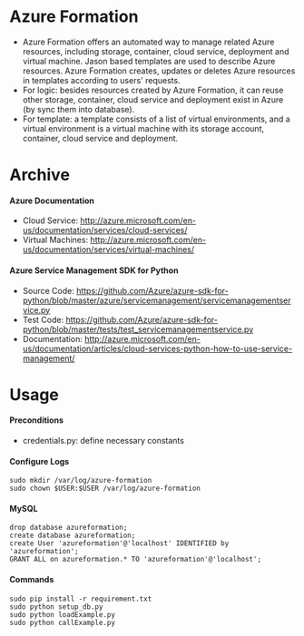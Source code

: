 # Azure Formation

- Azure Formation offers an automated way to manage related Azure resources, including storage, container,
cloud service, deployment and virtual machine. Jason based templates are used to describe Azure resources.
Azure Formation creates, updates or deletes Azure resources in templates according to users' requests.
- For logic: besides resources created by Azure Formation, it can reuse other storage, container, cloud service
and deployment exist in Azure (by sync them into database).
- For template: a template consists of a list of virtual environments, and a virtual environment is a virtual machine
with its storage account, container, cloud service and deployment.

# Archive

#### Azure Documentation

- Cloud Service: http://azure.microsoft.com/en-us/documentation/services/cloud-services/
- Virtual Machines: http://azure.microsoft.com/en-us/documentation/services/virtual-machines/

#### Azure Service Management SDK for Python

- Source Code: https://github.com/Azure/azure-sdk-for-python/blob/master/azure/servicemanagement/servicemanagementservice.py
- Test Code: https://github.com/Azure/azure-sdk-for-python/blob/master/tests/test_servicemanagementservice.py
- Documentation: http://azure.microsoft.com/en-us/documentation/articles/cloud-services-python-how-to-use-service-management/

# Usage

#### Preconditions

- credentials.py: define necessary constants

#### Configure Logs

```
sudo mkdir /var/log/azure-formation
sudo chown $USER:$USER /var/log/azure-formation
```

#### MySQL

```
drop database azureformation;
create database azureformation;
create User 'azureformation'@'localhost' IDENTIFIED by 'azureformation';
GRANT ALL on azureformation.* TO 'azureformation'@'localhost';
```

#### Commands

```
sudo pip install -r requirement.txt
sudo python setup_db.py
sudo python loadExample.py
sudo python callExample.py
```
